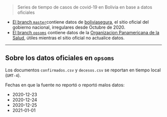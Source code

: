 > Series de tiempo de casos de covid-19 en Bolivia en base a datos oficiales

- [El branch `master`](https://github.com/mauforonda/covid19-bolivia/tree/master/)contiene datos de [boliviasegura](https://www.boliviasegura.gob.bo/), el sitio oficial del gobierno nacional, irregulares desde Octubre de 2020.
- [El branch `opsoms`](https://github.com/mauforonda/covid19-bolivia/tree/opsoms) contiene datos de la [Organizacion Panamericana de la Salud](https://paho-covid19-response-who.hub.arcgis.com/datasets/uvw-daily-reports-amro-adm1-output-latest-rate-new-view), útiles mientras el sitio oficial no actualice datos.

---

## Sobre los datos oficiales en `opsoms`

Los documentos `confirmados.csv` y `decesos.csv` se reportan en tiempo local (`GMT-4`).

Fechas en que la fuente no reportó o reportó malos datos:

- 2020-12-23
- 2020-12-24
- 2020-12-25
- 2021-01-01
